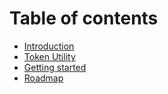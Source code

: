 # Table of contents

* [Introduction](README.md)
* [Token Utility](utilities/basic.md)
* [Getting started](basic-need-to-know-stuff/README.md)
* [Roadmap](README.md)
